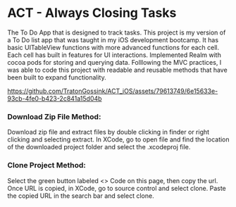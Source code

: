 # ACT - Always Closing Tasks 

The To Do App that is designed to track tasks. 
This project is my version of a To Do list app that was taught in my iOS development bootcamp. It has basic UITableView functions with more advanced functions for each cell. Each cell has built in features for UI interactions. Implemented Realm with cocoa pods for storing and querying data. 
Folllowing the MVC practices, I was able to code this project with readable and reusable methods that have been built to expand functionality. 

https://github.com/TratonGossink/ACT_iOS/assets/79613749/6e15633e-93cb-4fe0-b423-2c841a15d04b 

### Download Zip File Method:
Download zip file and extract files by double clicking in finder or right clicking and selecting extract. In XCode, go to open file and find the location of the downloaded project folder and select the .xcodeproj file.

### Clone Project Method:
Select the green button labeled <> Code on this page, then copy the url. Once URL is copied, in XCode, go to source control and select clone. Paste the copied URL in the search bar and select clone.

